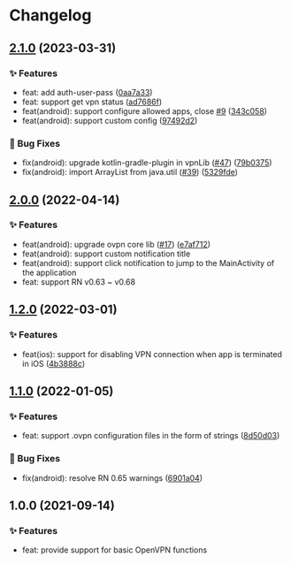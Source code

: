 # Changelog

## [2.1.0](https://github.com/ccnnde/react-native-simple-openvpn/compare/v2.0.0...v2.1.0) (2023-03-31)


### ✨ Features

* feat: add auth-user-pass ([0aa7a33](https://github.com/ccnnde/react-native-simple-openvpn/commit/0aa7a33))
* feat: support get vpn status ([ad7686f](https://github.com/ccnnde/react-native-simple-openvpn/commit/ad7686f))
* feat(android): support configure allowed apps, close [#9](https://github.com/ccnnde/react-native-simple-openvpn/issues/9) ([343c058](https://github.com/ccnnde/react-native-simple-openvpn/commit/343c058))
* feat(android): support custom config ([97492d2](https://github.com/ccnnde/react-native-simple-openvpn/commit/97492d2))


### 🐞 Bug Fixes

* fix(android): upgrade kotlin-gradle-plugin in vpnLib ([#47](https://github.com/ccnnde/react-native-simple-openvpn/issues/47)) ([79b0375](https://github.com/ccnnde/react-native-simple-openvpn/commit/79b0375))
* fix(android): import ArrayList from java.util ([#39](https://github.com/ccnnde/react-native-simple-openvpn/issues/39)) ([5329fde](https://github.com/ccnnde/react-native-simple-openvpn/commit/5329fde))


## [2.0.0](https://github.com/ccnnde/react-native-simple-openvpn/compare/v1.2.0...v2.0.0) (2022-04-14)


### ✨ Features

* feat(android): upgrade ovpn core lib ([#17](https://github.com/ccnnde/react-native-simple-openvpn/issues/17)) ([e7af712](https://github.com/ccnnde/react-native-simple-openvpn/commit/e7af712))
* feat(android): support custom notification title
* feat(android): support click notification to jump to the MainActivity of the application
* feat: support RN v0.63 ~ v0.68


## [1.2.0](https://github.com/ccnnde/react-native-simple-openvpn/compare/v1.1.0...v1.2.0) (2022-03-01)


### ✨ Features

* feat(ios): support for disabling VPN connection when app is terminated in iOS ([4b3888c](https://github.com/ccnnde/react-native-simple-openvpn/commit/4b3888c))


## [1.1.0](https://github.com/ccnnde/react-native-simple-openvpn/compare/v1.0.0...v1.1.0) (2022-01-05)


### ✨ Features

* feat: support .ovpn configuration files in the form of strings ([8d50d03](https://github.com/ccnnde/react-native-simple-openvpn/commit/8d50d03))


### 🐞 Bug Fixes

* fix(android): resolve RN 0.65 warnings ([6901a04](https://github.com/ccnnde/react-native-simple-openvpn/commit/6901a04))


## 1.0.0 (2021-09-14)


### ✨ Features

* feat: provide support for basic OpenVPN functions
